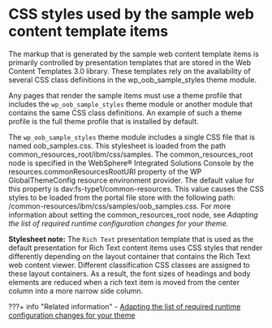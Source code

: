 # CSS styles used by the sample web content template items

The markup that is generated by the sample web content template items is primarily controlled by presentation templates that are stored in the Web Content Templates 3.0 library. These templates rely on the availability of several CSS class definitions in the wp\_oob\_sample\_styles theme module.

Any pages that render the sample items must use a theme profile that includes the `wp_oob_sample_styles` theme module or another module that contains the same CSS class definitions. An example of such a theme profile is the full theme profile that is installed by default.

The `wp_oob_sample_styles` theme module includes a single CSS file that is named oob\_samples.css. This stylesheet is loaded from the path common\_resources\_root/ibm/css/samples. The common\_resources\_root node is specified in the WebSphere® Integrated Solutions Console by the resources.commonResourcesRootURI property of the WP GlobalThemeConfig resource environment provider. The default value for this property is dav:fs-type1/common-resources. This value causes the CSS styles to be loaded from the portal file store with the following path: /common-resources/ibm/css/samples/oob\_samples.css. For more information about setting the common\_resources\_root node, see *Adapting the list of required runtime configuration changes for your theme.*

**Stylesheet note:** The `Rich Text` presentation template that is used as the default presentation for Rich Text content items uses CSS styles that render differently depending on the layout container that contains the Rich Text web content viewer. Different classification CSS classes are assigned to these layout containers. As a result, the font sizes of headings and body elements are reduced when a rich text item is moved from the center column into a more narrow side column.


???+ info "Related information"
    - [Adapting the list of required runtime configuration changes for your theme](../../../../../build_sites/themes_skins/developing_theme/dev_op_overview/manual_packaging_themes/themeopt_move_repack_runtime.md)

